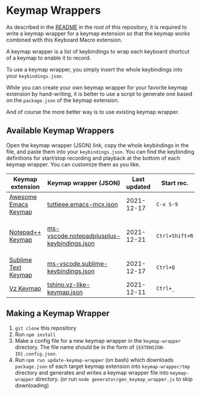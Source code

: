 # Keymap Wrappers

As described in the [README](../README.md) in the root of this repository, it is required to write a keymap wrapper for a keymap extension so that the keymap works combined with this Keyboard Macro extension.

A keymap wrapper is a list of keybindings to wrap each keyboard shortcut of a keymap to enable it to record.

To use a keymap wrapper, you simply insert the whole keybindings into your `keybindings.json`.

While you can create your own keymap wrapper for your favorite keymap extension by hand-writing, it is better to use a script to generate one based on the `package.json` of the keymap extension.

And of course the more better way is to use existing keymap wrapper.

## Available Keymap Wrappers

Open the keymap wrapper (JSON) link, copy the whole keybindings in the file, and paste them into your `keybindings.json`.
You can find the keybinding definitions for start/stop recording and playback at the bottom of each keymap wrapper. You can customize them as you like.

| Keymap extension | Keymap wrapper (JSON) | Last updated | Start rec. | Stop rec. | Playback | Note |
| ---------------- | -------------- | ------------ | ---------- | --------- | -------- | ---- |
| [Awesome Emacs Keymap](https://marketplace.visualstudio.com/items?itemName=tuttieee.emacs-mcx) | [tuttieee.emacs-mcx.json](tuttieee.emacs-mcx.json) | 2021-12-17 | `C-x S-9` | `C-x S-0` | `C-x e` | VS Code can't map '(' and ')' keys |
| [Notepad++ Keymap](https://marketplace.visualstudio.com/items?itemName=ms-vscode.notepadplusplus-keybindings) | [ms-vscode.notepadplusplus-keybindings.json](ms-vscode.notepadplusplus-keybindings.json) | 2021-12-21 | `Ctrl+Shift+R` | `Ctrl+Shift+R` | `Ctrl+Shift+P` | `Ctrl+Shift+P` conflicts with Command Palette. |
| [Sublime Text Keymap](https://marketplace.visualstudio.com/items?itemName=ms-vscode.sublime-keybindings) | [ms-vscode.sublime-keybindings.json](ms-vscode.sublime-keybindings.json) | 2021-12-17 | `Ctrl+Q` | `Ctrl+Q` | `Ctrl+Shift+Q` | |
| [Vz Keymap](https://marketplace.visualstudio.com/items?itemName=tshino.vz-like-keymap) | [tshino.vz-like-keymap.json](tshino.vz-like-keymap.json) | 2021-12-11 | `Ctrl+_` | `Ctrl+^` | `Ctrl+^` | |

## Making a Keymap Wrapper

1. `git clone` this repository
2. Run `npm install`
3. Make a config file for a new keymap wrapper in the `keymap-wrapper` directory. The file name should be in the form of `{EXTENSION-ID}.config.json`.
4. Run `npm run update-keymap-wrapper` (on bash) which downloads `package.json` of each target keymap extension into `keymap-wrapper/tmp` directory and generates and writes a keymap wrapper file into `keymap-wrapper` directory. (or run `node generator/gen_keymap_wrapper.js` to skip downloading)
